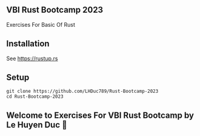 ## VBI Rust Bootcamp 2023
Exercises For Basic Of Rust

## Installation

See https://rustup.rs

## Setup

```
git clone https://github.com/LHDuc789/Rust-Bootcamp-2023
cd Rust-Bootcamp-2023
```

## Welcome to Exercises For VBI Rust Bootcamp by Le Huyen Duc  🦀 
